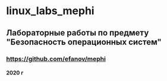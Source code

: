 # linux_labs_mephi
## Лабораторные работы по предмету "Безопасность операционных систем" 
### https://github.com/efanov/mephi
#### 2020 г
